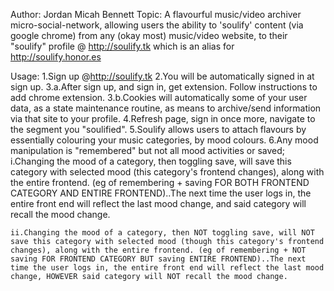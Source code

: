 Author: Jordan Micah Bennett
Topic: A flavourful music/video archiver micro-social-network, allowing users the ability to 'soulify' content (via google chrome)
from any (okay most) music/video website, to their "soulify" profile @ http://soulify.tk which is an alias for http://soulify.honor.es

Usage: 
1.Sign up @http://soulify.tk
2.You will be automatically signed in at sign up.
3.a.After sign up, and sign in, get extension. Follow instructions to add chrome extension.
3.b.Cookies will automatically some of your user data, as a state maintenance routine, as means to
archive/send information via that site to your profile.
4.Refresh page, sign in once more, navigate to the segment you "soulified".
5.Soulify allows users to attach flavours by essentially colouring your music categories, by mood colours.
6.Any mood manipulation is "remembered" but not all mood activities or saved; 
	i.Changing the mood of a category, then toggling save, will save this category with selected mood (this category's frontend changes), along with the entire frontend. (eg of remembering + saving FOR BOTH FRONTEND CATEGORY AND ENTIRE FRONTEND)..The next time the user logs in, the entire front end will reflect the last mood change, and said category will recall the mood change.
	
	ii.Changing the mood of a category, then NOT toggling save, will NOT save this category with selected mood (though this category's frontend changes), along with the entire frontend. (eg of remembering + NOT saving FOR FRONTEND CATEGORY BUT saving ENTIRE FRONTEND)..The next time the user logs in, the entire front end will reflect the last mood change, HOWEVER said category will NOT recall the mood change.
